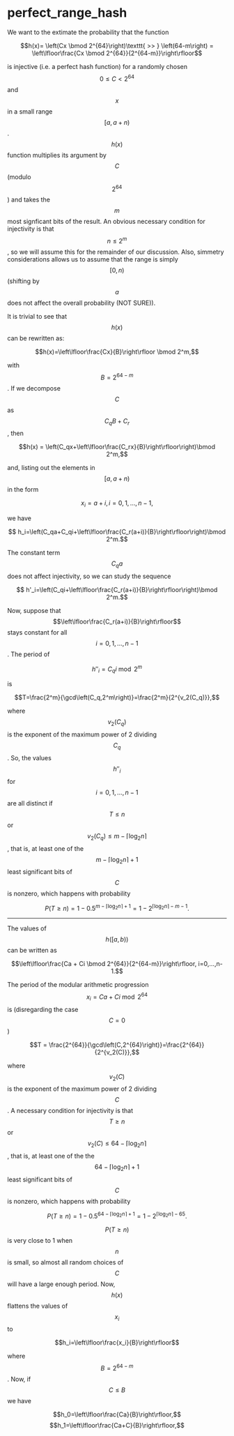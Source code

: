 # perfect_range_hash

We want to the extimate the probability that the function

$$h(x)= \left(Cx \bmod 2^{64}\right)\texttt{ >> } \left(64-m\right) = \left\lfloor\frac{Cx \bmod 2^{64}}{2^{64-m}}\right\rfloor$$

is injective (i.e. a perfect hash function) for a randomly chosen $$0\le C<2^{64}$$ and $$x$$ in a small range $$[a,a+n)$$.
$$h(x)$$ function multiplies its argument by $$C$$ (modulo $$2^{64}$$) and takes the $$m$$ most signficant bits of the result.
An obvious necessary condition for injectivity is that $$n\le 2^m$$, so we will assume this for the remainder
of our discussion. Also, simmetry considerations allows us to assume that the range is simply $$[0,n)$$ (shifting by $$a$$ does
not affect the overall probability (NOT SURE)).

It is trivial to see that $$h(x)$$ can be rewritten as:

$$h(x)=\left\lfloor\frac{Cx}{B}\right\rfloor \bmod 2^m,$$

with $$B=2^{64-m}$$. If we decompose $$C$$ as $$C_qB+C_r$$, then

$$h(x) = \left(C_qx+\left\lfloor\frac{C_rx}{B}\right\rfloor\right)\bmod 2^m,$$

and, listing out the elements in  $$[a,a+n)$$ in the form

$$x_i=a+i, i=0,1,...,n-1,$$

we have

$$ h_i=\left(C_qa+C_qi+\left\lfloor\frac{C_r(a+i)}{B}\right\rfloor\right)\bmod 2^m.$$

The constant term $$C_qa$$ does not affect injectivity, so we can study the sequence

$$ h'_i=\left(C_qi+\left\lfloor\frac{C_r(a+i)}{B}\right\rfloor\right)\bmod 2^m.$$

Now, suppose that $$\left\lfloor\frac{C_r(a+i)}{B}\right\rfloor$$ stays constant for
all $$i=0,1,...,n-1$$. The period of 

$$h''_i=C_qi\bmod 2^m$$

is

$$T=\frac{2^m}{\gcd\left(C_q,2^m\right)}=\frac{2^m}{2^{v_2(C_q)}},$$

where $$v_2(C_q)$$ is the exponent of the maximum power of 2 dividing $$C_q$$.
So, the values $$h''_i$$ for $$i=0,1,...,n-1$$ are all distinct if $$T\le n$$
or $$v_2(C_q)\le m-\left\lceil \log_2 n \right\rceil$$, that is,
at least one of the 
$$m-\left\lceil \log_2 n\right\rceil +1$$ least significant bits of $$C$$ is nonzero, which happens with probability

$$P(T\ge n)=1-0.5^{m-\left\lceil \log_2 n\right\rceil+1}=1-2^{\left\lceil \log_2 n\right\rceil-m-1}.$$

****

The values of $$h\left([a,b)\right)$$ can be written as

$$\left\lfloor\frac{Ca + Ci \bmod 2^{64}}{2^{64-m}}\right\rfloor, i=0,...,n-1.$$

The period of the modular arithmetic progression $$x_i=Ca + Ci \bmod 2^{64}$$ is
(disregarding the case $$C=0$$)

$$T = \frac{2^{64}}{\gcd\left(C,2^{64}\right)}=\frac{2^{64}}{2^{v_2(C)}},$$

where $$v_2(C)$$ is the exponent of the maximum power of 2 dividing $$C$$.
A necessary condition for injectivity is that $$T\ge n$$ or
$$v_2(C)\le 64-\left\lceil \log_2 n \right\rceil$$, that is, 
at least one of the 
the $$64-\left\lceil \log_2 n\right\rceil +1$$ least significant bits of $$C$$ is nonzero, which happens with probability

$$P(T\ge n)=1-0.5^{64-\left\lceil \log_2 n\right\rceil+1}=1-2^{\left\lceil \log_2 n\right\rceil-65}.$$

$$P(T\ge n)$$ is very close to 1 when $$n$$ is small, so almost all random choices of $$C$$
will have a large enough period. Now, $$h(x)$$ flattens the values of $$x_i$$ to

$$h_i=\left\lfloor\frac{x_i}{B}\right\rfloor$$

where $$B=2^{64-m}$$. Now, if $$C\le B$$ we have

$$h_0=\left\lfloor\frac{Ca}{B}\right\rfloor,$$
$$h_1=\left\lfloor\frac{Ca+C}{B}\right\rfloor,$$
